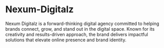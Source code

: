 # Nexum-Digitalz
Nexum Digitalz is a forward-thinking digital agency committed to helping brands connect, grow, and stand out in the digital space. Known for its creativity and results-driven approach, the brand delivers impactful solutions that elevate online presence and brand identity.
